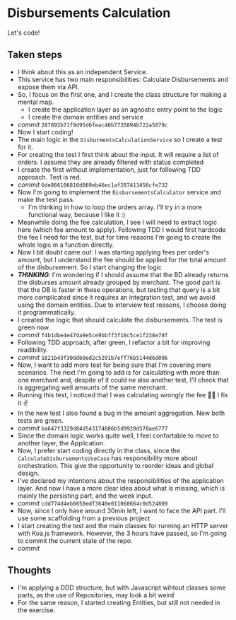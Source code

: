 # Disbursements Calculation

Let's code!


## Taken steps

* I think about this as an independent Service.
* This service has two main responsibilities: Calculate Disbursements and expose them via API.
* So, I focus on the first one, and I create the class structure for making a mental map.
    * I create the application layer as an agnostic entry point to the logic
    * I create the domain entities and service
* _commit_ `287892b71f9d95d6feac40b7735894b722a5879c`
* Now I start coding!
* The main logic in the `DisburmentsCalculationService` so I create a test for it.
* For creating the test I first think about the input. It will require a list of orders. I assume they are already filtered with status completed
* I create the first without implementation, just for following TDD approach. Test is red.
* _commit_ `6de866106816d069eb46ec1af287413456cfe732`
* Now I'm going to implement the `DisbursementsCalculator` service and make the test pass.
    * I'm thinking in how to loop the orders array. I'll try in a more functional way, because I like it :)
* Meanwhile doing the fee calculation, I see I will need to extract logic here (which fee amount to apply). Following TDD I would first hardcode the fee I need for the test, but for time reasons I'm going to create the whole logic in a function directly.
* Now I bit doubt came out: I was starting applying fees per order's amount, but I understand the fee should be applied for the total amount of the disbursement. So I start changing the logic
* **_THINKING_**: I'm wondering if I should assume that the BD already returns the disburses amount already grouped by merchant. The good part is that the DB is faster in these operations, but testing that query is a bit more complicated since it requires an integration test, and we avoid using the domain entities. Due to interview test reasons, I choose doing it programmatically. 
* I created the logic that should calculate the disbursements. The test is green now.
* _commit_ `f4b1dbe4e47da9e5ce9bbff3f18c5ce1f238e78f`
* Following TDD approach, after green, I refactor a bit for improving readibility.
* _commit_ `1821b43f30ddb9ed2c5291b7eff76b5144d6d096`
* Now, I want to add more test for being sure that I'm covering more scenarios. The next I'm going to add is for calculating with more than one merchant and, despite of it could ne also another test, I'll check that is aggregating well amounts of the same merchant.
* Running this test, I noticed that I was calculating wrongly the fee 🤦‍♂️ I fix it ✌️‍
* In the new test I also found a bug in the amount aggregation. New both tests are green.
* _commit_ `ba647f3329d84d543174886b5d9920d578ae6777`
* Since the domain logic works quite well, I feel confortable to move to another layer, the Application.
* Now, I prefer start coding directly in the class, since the `CalculateDisbursementsUseCase` has responsibility more about orchestration. This give the opportunity to reorder ideas and global design.
* I've declared my intentions about the responsibilities of the application layer. And now I have a more clear idea about what is missing, which is mainly the persisting part, and the week input.
* _commit_ `cdd774d4eb6650edf3640e011060664c0d524809`
* Now, since I only have around 30min left, I want to face the API part. I'll use some scaffolding from a previous project
* I start creating the test and the main classes for running an HTTP server with Koa.js framework. However, the 3 hours have passed, so I'm going to commit the current state of the repo.
* _commit_


## Thoughts

* I'm applying a DDD structure, but with Javascript wihtout classes some parts, as the use of Repositories, may look a bit weird
* For the same reason, I started creating Entities, but still not needed in the exercise.